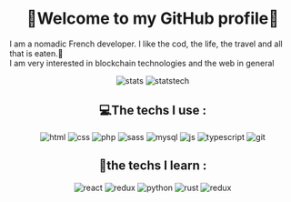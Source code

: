 <h1 align="center">👋Welcome to my GitHub profile👋</h1>

<p>I am a nomadic French developer. I like the cod, the life, the travel and all that is eaten.🍔</br>I am very interested in blockchain technologies and the web in general</p>

<p align="center">
  <img alt="stats" src="https://github-readme-stats.vercel.app/api?username=Erwann-M&theme=blue-green" />
  <img alt="statstech" src="https://github-readme-stats.vercel.app/api/top-langs/?username=Erwann-M&theme=blue-green" />
</p>

<table>
  <h2 align="center">💻The techs I use :</h2>

  <p align="center">
    <img alt="html" src="https://img.shields.io/badge/HTML5-E34F26?style=for-the-badge&logo=html5&logoColor=white" border-radius: 1px; />
    <img alt="css" src="https://img.shields.io/badge/CSS3-1572B6?style=for-the-badge&logo=css3&logoColor=white" />
    <img alt="php" src="https://img.shields.io/badge/PHP-777BB4?style=for-the-badge&logo=php&logoColor=white" />
    <img alt="sass" src="https://img.shields.io/badge/Sass-CC6699?style=for-the-badge&logo=sass&logoColor=white" />
    <img alt="mysql" src="https://img.shields.io/badge/MySQL-00000F?style=for-the-badge&logo=mysql&logoColor=white" />
    <img alt="js" src="https://img.shields.io/badge/JavaScript-F7DF1E?style=for-the-badge&logo=javascript&logoColor=black" />
    <img alt="typescript" src="https://img.shields.io/badge/TypeScript-007ACC?style=for-the-badge&logo=typescript&logoColor=white" />
    <img alt="git" src="https://img.shields.io/badge/-Git-F05032?style=for-the-badge&logo=git&logoColor=white" />
  </p>

  <h2 align="center">🔬the techs I learn :</h2>

  <p align="center">
    <img alt="react" src="https://img.shields.io/badge/React-20232A?style=for-the-badge&logo=react&logoColor=61DAFB" />
    <img alt="redux" src="https://img.shields.io/badge/Redux-593D88?style=for-the-badge&logo=redux&logoColor=white" />
    <img alt="python" src="https://img.shields.io/badge/Python-14354C?style=for-the-badge&logo=python&logoColor=white" />
    <img alt="rust" src="https://img.shields.io/badge/Rust-000000?style=for-the-badge&logo=rust&logoColor=white" />
    <img alt="redux" src="https://img.shields.io/badge/Redux-593D88?style=for-the-badge&logo=redux&logoColor=white" />
  </p>
</table>
